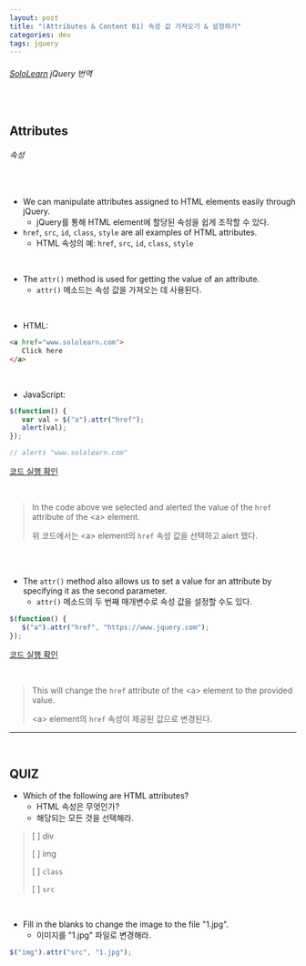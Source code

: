 ```yaml
---
layout: post
title: "(Attributes & Content 01) 속성 값 가져오기 & 설정하기"
categories: dev
tags: jquery
---
```


###### [SoloLearn](https://www.sololearn.com/) jQuery 번역

<br>

## Attributes

###### 속성

<br>

- We can manipulate attributes assigned to HTML elements easily through jQuery.
  - jQuery를 통해 HTML element에 할당된 속성을 쉽게 조작할 수 있다.
- `href`, `src`, `id`, `class`, `style` are all examples of HTML attributes.
  - HTML 속성의 예: `href`, `src`, `id`, `class`, `style`

<br>

- The `attr()` method is used for getting the value of an attribute.
  - `attr()` 메소드는 속성 값을 가져오는 데 사용된다.

<br>

- HTML:

```html
<a href="www.sololearn.com">
   Click here
</a>
```

<br>

- JavaScript:

```js
$(function() {
   var val = $("a").attr("href");
   alert(val);
});

// alerts "www.sololearn.com"
```

[코드 실행 확인](https://code.sololearn.com/1104/#js)

<br>

> In the code above we selected and alerted the value of the `href` attribute of the \<a> element.
>
> 위 코드에서는 \<a> element의 `href` 속성 값을 선택하고 alert 했다.

<br>

<br>

- The `attr()` method also allows us to set a value for an attribute by specifying it as the second parameter.
  - `attr()` 메소드의 두 번째 매개변수로 속성 값을 설정할 수도 있다.

```js
$(function() {
   $("a").attr("href", "https://www.jquery.com");
});
```

[코드 실행 확인](https://code.sololearn.com/1105/#js)

<br>

> This will change the `href` attribute of the \<a> element to the provided value.
>
> \<a> element의 `href` 속성이 제공된 값으로 변경된다.

------

<br>

## QUIZ

- Which of the following are HTML attributes?
  - HTML 속성은 무엇인가?
  - 해당되는 모든 것을 선택해라.

> [ ] div
>
> [ ] img
>
> [ ] `class`
>
> [ ] `src`

<br>

- Fill in the blanks to change the image to the file "1.jpg".
  - 이미지를 "1.jpg" 파일로 변경해라.

```js
$("img").attr("src", "1.jpg");
```

<br>